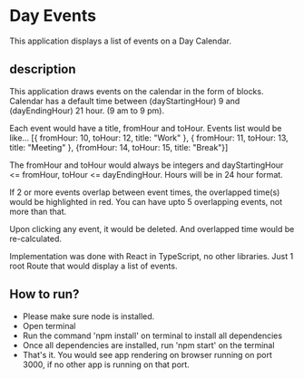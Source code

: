 # Day Events

This application displays a list of events on a Day Calendar.

## description

This application draws events on the calendar in the form of blocks. Calendar has a default time between (dayStartingHour) 9 and (dayEndingHour) 21 hour. (9 am to 9 pm).

Each event would have a title, fromHour and toHour. Events list would be like... [{ fromHour: 10, toHour: 12, title: "Work" }, { fromHour: 11, toHour: 13, title: "Meeting" }, {fromHour: 14, toHour: 15, title: "Break"}]

The fromHour and toHour would always be integers and dayStartingHour <= fromHour, toHour <= dayEndingHour. Hours will be in 24 hour format.

If 2 or more events overlap between event times, the overlapped time(s) would be highlighted in red. You can have upto 5 overlapping events, not more than that.

Upon clicking any event, it would be deleted. And overlapped time would be re-calculated.

Implementation was done with React in TypeScript, no other libraries. Just 1 root Route that would display a list of events.

## How to run?

- Please make sure node is installed.
- Open terminal
- Run the command 'npm install' on terminal to install all dependencies
- Once all dependencies are installed, run 'npm start' on the terminal
- That's it. You would see app rendering on browser running on port 3000, if no other app is running on that port.
